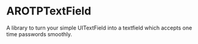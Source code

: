 # AROTPTextField
A library to turn your simple UITextField into a textfield which accepts one time passwords smoothly.
